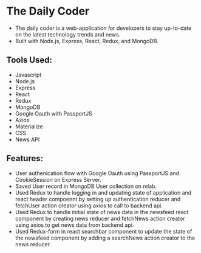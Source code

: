 # The Daily Coder
* The daily coder is a web-application for developers to stay up-to-date on the latest technology trends and news.
* Built with Node.js, Express, React, Redux, and MongoDB.

## Tools Used:
* Javascript
* Node.js
* Express
* React
* Redux
* MongoDB
* Google Oauth with PassportJS
* Axios
* Materialize
* CSS
* News API


## Features:
* User authenication flow with Google Oauth using PassportJS and CookieSession on Express Server.
* Saved User record in MongoDB User collection on mlab.
* Used Redux to handle logging in and updating state of application and react header compoennt by setting up authentication reducer and fetchUser action creator using axios to call to backend api.
* Used Redux to handle initial state of news data in the newsfeed react component by creating news reducer and fetchNews action creator using axios to get news data from backend api.
* Used Redux-form in react searchbar component to update the state of the newsfeed component by adding a searchNews action creator to the news reducer.
